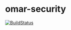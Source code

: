 # omar-security

[![BuildStatus](https://jenkins.radiantbluecloud.com/buildStatus/icon?job=omar-security-dev)]()

